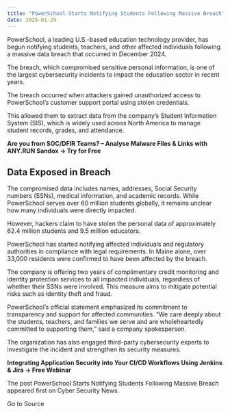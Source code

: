 ```yaml
---
title: "PowerSchool Starts Notifying Students Following Massive Breach"
date: 2025-01-29
---
```


PowerSchool, a leading U.S.-based education technology provider, has begun notifying students, teachers, and other affected individuals following a massive data breach that occurred in December 2024.

The breach, which compromised sensitive personal information, is one of the largest cybersecurity incidents to impact the education sector in recent years.

The breach occurred when attackers gained unauthorized access to PowerSchool’s customer support portal using stolen credentials.

This allowed them to extract data from the company’s Student Information System (SIS), which is widely used across North America to manage student records, grades, and attendance.

**Are you from SOC/DFIR Teams? – Analyse Malware Files & Links with ANY.RUN Sandox -> Try for Free**

## **Data Exposed in Breach**

The compromised data includes names, addresses, Social Security numbers (SSNs), medical information, and academic records. While PowerSchool serves over 60 million students globally, it remains unclear how many individuals were directly impacted.

However, hackers claim to have stolen the personal data of approximately 62.4 million students and 9.5 million educators.

PowerSchool has started notifying affected individuals and regulatory authorities in compliance with legal requirements. In Maine alone, over 33,000 residents were confirmed to have been affected by the breach.

The company is offering two years of complimentary credit monitoring and identity protection services to all impacted individuals, regardless of whether their SSNs were involved. This measure aims to mitigate potential risks such as identity theft and fraud.

PowerSchool’s official statement emphasized its commitment to transparency and support for affected communities. “We care deeply about the students, teachers, and families we serve and are wholeheartedly committed to supporting them,” said a company spokesperson.

The organization has also engaged third-party cybersecurity experts to investigate the incident and strengthen its security measures.

****Integrating Application Security into Your CI/CD Workflows Using Jenkins & Jira -> Free Webinar****

The post PowerSchool Starts Notifying Students Following Massive Breach appeared first on Cyber Security News.

Go to Source

